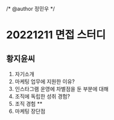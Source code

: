 /* @author 정민우 */
# **20221211 면접 스터디** #
## 황지윤씨 ##
1. 자기소개
2. 마케팅 업무에 지원한 이유?
3. 인스타그램 운영에 차별점을 둔 부분에 대해
4. 조직에 독립한 성취 경험?
5. 조직 경험 ** 
6. 마케팅 장단점 